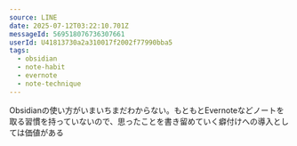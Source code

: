 ```yaml
---
source: LINE
date: 2025-07-12T03:22:10.701Z
messageId: 569518076736307661
userId: U41813730a2a310017f2002f77990bba5
tags:
  - obsidian
  - note-habit
  - evernote
  - note-technique
---
```


Obsidianの使い方がいまいちまだわからない。もともとEvernoteなどノートを取る習慣を持っていないので、思ったことを書き留めていく癖付けへの導入としては価値がある